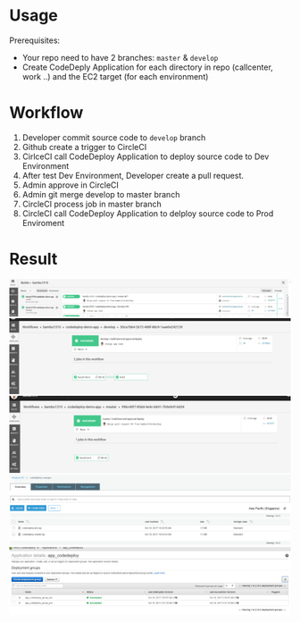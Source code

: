 # Usage
Prerequisites:
* Your repo need to have 2 branches: `master` & `develop`
* Create CodeDeply Application for each directory in repo (callcenter, work ..) and the EC2 target (for each environment)
# Workflow
1. Developer commit source code to `develop` branch
1. Github create a trigger to CircleCI
1. CirlceCI call CodeDeploy Application to deploy source code to Dev Environment
1. After test Dev Environment, Developer create a pull request.
1. Admin approve in CircleCI
1. Admin git merge develop to master branch
1. CircleCI process job in master branch
1. CircleCI call CodeDeploy Application to delploy source code to Prod Enviroment
# Result
![screenshot for instruction](images/1.png)
![screenshot for instruction](images/2.png)
![screenshot for instruction](images/3.png)
![screenshot for instruction](images/4.png)
![screenshot for instruction](images/5.png)
